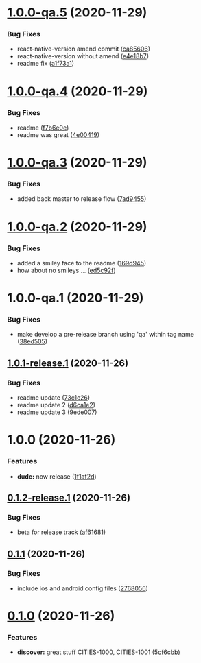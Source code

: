 # [1.0.0-qa.5](https://github.com/cohen72/git-playground/compare/v1.0.0-qa.4...v1.0.0-qa.5) (2020-11-29)


### Bug Fixes

* react-native-version amend commit ([ca85606](https://github.com/cohen72/git-playground/commit/ca856063c37d8ac95afa44b1defeab12e5f91307))
* react-native-version without amend ([e4e18b7](https://github.com/cohen72/git-playground/commit/e4e18b710b18896a948997b3cc726751d1f5946b))
* readme fix ([a1f73a1](https://github.com/cohen72/git-playground/commit/a1f73a1ccf472a598c38c20a70dc67b86e5ab1d2))

# [1.0.0-qa.4](https://github.com/cohen72/git-playground/compare/v1.0.0-qa.3...v1.0.0-qa.4) (2020-11-29)


### Bug Fixes

* readme ([f7b6e0e](https://github.com/cohen72/git-playground/commit/f7b6e0e215ebd8b598a4a7bc1a038903e3ceb335))
* readme was great ([4e00419](https://github.com/cohen72/git-playground/commit/4e00419dcc9acc832355bd75c0bee0d0b7cba31e))

# [1.0.0-qa.3](https://github.com/cohen72/git-playground/compare/v1.0.0-qa.2...v1.0.0-qa.3) (2020-11-29)


### Bug Fixes

* added back master to release flow ([7ad9455](https://github.com/cohen72/git-playground/commit/7ad94552357aff4bff8182a9b9f13f725aff190a))

# [1.0.0-qa.2](https://github.com/cohen72/git-playground/compare/v1.0.0-qa.1...v1.0.0-qa.2) (2020-11-29)


### Bug Fixes

* added a smiley face to the readme ([169d945](https://github.com/cohen72/git-playground/commit/169d9459e6461c13f15db0285710bae52aa4366f))
* how about no smileys ... ([ed5c92f](https://github.com/cohen72/git-playground/commit/ed5c92f767498e7e322728e2f07b7ef365103adb))

# 1.0.0-qa.1 (2020-11-29)


### Bug Fixes

* make develop a pre-release branch using 'qa' within tag name ([38ed505](https://github.com/cohen72/git-playground/commit/38ed505d7ebd6ca7e9669aa96f9b5c44143a9a09))

## [1.0.1-release.1](https://github.com/cohen72/git-playground/compare/v1.0.0...v1.0.1-release.1) (2020-11-26)


### Bug Fixes

* readme update ([73c1c26](https://github.com/cohen72/git-playground/commit/73c1c2679fbac1987c1f2c78829c1078f92d0e86))
* readme update 2 ([d6ca1e2](https://github.com/cohen72/git-playground/commit/d6ca1e223751548bace7e503a37c6a2b49934c6c))
* readme update 3 ([9ede007](https://github.com/cohen72/git-playground/commit/9ede007ed21adbb1eafba0a483dab74cf67c2d9c))

# 1.0.0 (2020-11-26)


### Features

* **dude:** now release ([1f1af2d](https://github.com/cohen72/git-playground/commit/1f1af2d7227668cb4e91a78d7315e692f7dfc054))

## [0.1.2-release.1](https://github.com/cohen72/git-playground/compare/v0.1.1...v0.1.2-release.1) (2020-11-26)


### Bug Fixes

* beta for release track ([af61681](https://github.com/cohen72/git-playground/commit/af6168123598205a14a33264af606f2021a9bcce))

## [0.1.1](https://github.com/cohen72/git-playground/compare/v0.1.0...v0.1.1) (2020-11-26)


### Bug Fixes

* include ios and android config files ([2768056](https://github.com/cohen72/git-playground/commit/27680568abec1072e76cb5f984f1854147d85de2))

# [0.1.0](https://github.com/cohen72/git-playground/compare/v0.0.1...v0.1.0) (2020-11-26)


### Features

* **discover:** great stuff CITIES-1000, CITIES-1001 ([5cf6cbb](https://github.com/cohen72/git-playground/commit/5cf6cbb67fd81dc2b0fa9b18c622d999194e42e5))
